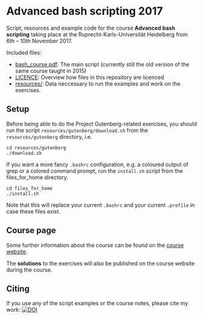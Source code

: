 # Advanced bash scripting 2017
Script, resources and example code for the course **Advanced bash scripting**
taking place at the Ruprecht-Karls-Universität Heidelberg
from 6th – 10th November 2017.

Included files:
- [bash_course.pdf](bash_course.pdf): The main script
	(currently still the old version of the same course taught in 2015)
- [LICENCE](LICENCE): Overview how files in this repository are licenced
- [resources/](resources/): Data neccessary to run the examples and work on the exercises.

## Setup
Before being able to do the Project Gutenberg-related exercises, you should
run the script ``resources/gutenberg/download.sh`` from the ``resources/gutenberg``
directory, i.e.
```
cd resources/gutenberg
./download.sh
```

If you want a more fancy ``.bashrc`` configuration, e.g. a coloured
output of grep or a colored command prompt, run the ``install.sh``
script from the files_for_home directory.
```
cd files_for_home
./install.sh
```
Note that this will replace your current ``.bashrc`` and your
current ``.profile`` in case these files exist.

## Course page
Some further information about the course
can be found on the
[course website](https://michael-herbst.com/teaching/advanced-bash-scripting-2017/).

The **solutions** to the exercises will also be published on the course website
during the course.

## Citing
If you use any of the script examples or the course notes,
please cite my work:
[![DOI](https://zenodo.org/badge/40785690.svg)](https://zenodo.org/badge/latestdoi/40785690)
